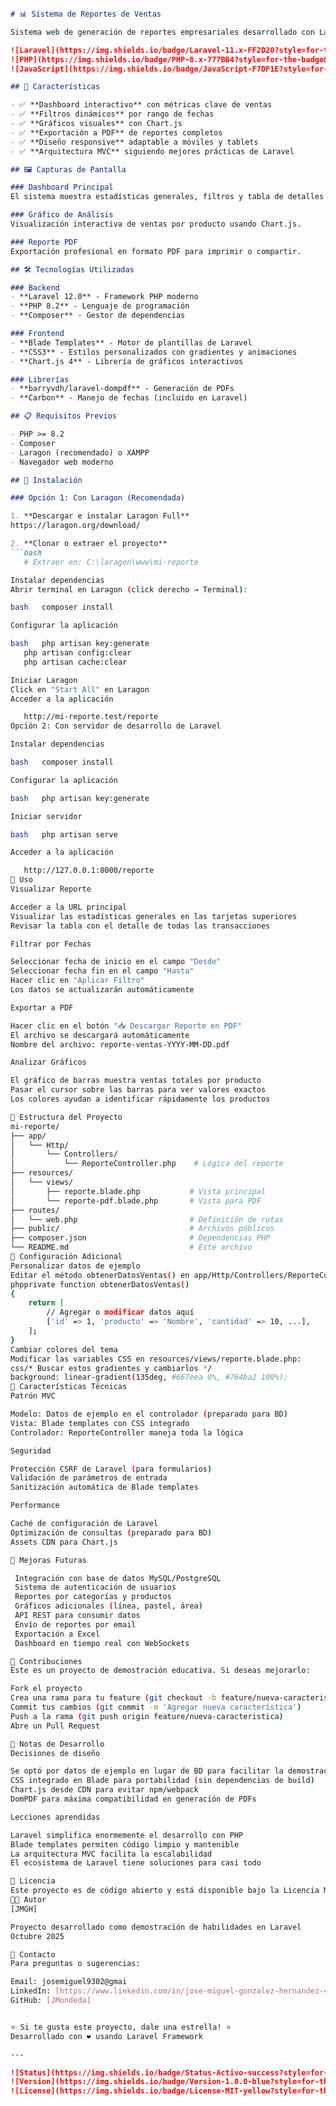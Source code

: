 ```markdown

# 📊 Sistema de Reportes de Ventas

Sistema web de generación de reportes empresariales desarrollado con Laravel. Permite visualizar, filtrar y exportar datos de ventas de manera interactiva y profesional.

![Laravel](https://img.shields.io/badge/Laravel-11.x-FF2D20?style=for-the-badge&logo=laravel&logoColor=white)
![PHP](https://img.shields.io/badge/PHP-8.x-777BB4?style=for-the-badge&logo=php&logoColor=white)
![JavaScript](https://img.shields.io/badge/JavaScript-F7DF1E?style=for-the-badge&logo=javascript&logoColor=black)

## 🎯 Características

- ✅ **Dashboard interactivo** con métricas clave de ventas
- ✅ **Filtros dinámicos** por rango de fechas
- ✅ **Gráficos visuales** con Chart.js
- ✅ **Exportación a PDF** de reportes completos
- ✅ **Diseño responsive** adaptable a móviles y tablets
- ✅ **Arquitectura MVC** siguiendo mejores prácticas de Laravel

## 🖼️ Capturas de Pantalla

### Dashboard Principal
El sistema muestra estadísticas generales, filtros y tabla de detalles de ventas.

### Gráfico de Análisis
Visualización interactiva de ventas por producto usando Chart.js.

### Reporte PDF
Exportación profesional en formato PDF para imprimir o compartir.

## 🛠️ Tecnologías Utilizadas

### Backend
- **Laravel 12.0** - Framework PHP moderno
- **PHP 8.2** - Lenguaje de programación
- **Composer** - Gestor de dependencias

### Frontend
- **Blade Templates** - Motor de plantillas de Laravel
- **CSS3** - Estilos personalizados con gradientes y animaciones
- **Chart.js 4** - Librería de gráficos interactivos

### Librerías
- **barryvdh/laravel-dompdf** - Generación de PDFs
- **Carbon** - Manejo de fechas (incluido en Laravel)

## 📋 Requisitos Previos

- PHP >= 8.2
- Composer
- Laragon (recomendado) o XAMPP
- Navegador web moderno

## 🚀 Instalación

### Opción 1: Con Laragon (Recomendada)

1. **Descargar e instalar Laragon Full**
https://laragon.org/download/

2. **Clonar o extraer el proyecto**
```bash
   # Extraer en: C:\laragon\www\mi-reporte

Instalar dependencias
Abrir terminal en Laragon (click derecho → Terminal):

bash   composer install

Configurar la aplicación

bash   php artisan key:generate
   php artisan config:clear
   php artisan cache:clear

Iniciar Laragon
Click en "Start All" en Laragon
Acceder a la aplicación

   http://mi-reporte.test/reporte
Opción 2: Con servidor de desarrollo de Laravel

Instalar dependencias

bash   composer install

Configurar la aplicación

bash   php artisan key:generate

Iniciar servidor

bash   php artisan serve

Acceder a la aplicación

   http://127.0.0.1:8000/reporte
📖 Uso
Visualizar Reporte

Acceder a la URL principal
Visualizar las estadísticas generales en las tarjetas superiores
Revisar la tabla con el detalle de todas las transacciones

Filtrar por Fechas

Seleccionar fecha de inicio en el campo "Desde"
Seleccionar fecha fin en el campo "Hasta"
Hacer clic en "Aplicar Filtro"
Los datos se actualizarán automáticamente

Exportar a PDF

Hacer clic en el botón "📥 Descargar Reporte en PDF"
El archivo se descargará automáticamente
Nombre del archivo: reporte-ventas-YYYY-MM-DD.pdf

Analizar Gráficos

El gráfico de barras muestra ventas totales por producto
Pasar el cursor sobre las barras para ver valores exactos
Los colores ayudan a identificar rápidamente los productos

📁 Estructura del Proyecto
mi-reporte/
├── app/
│   └── Http/
│       └── Controllers/
│           └── ReporteController.php    # Lógica del reporte
├── resources/
│   └── views/
│       ├── reporte.blade.php           # Vista principal
│       └── reporte-pdf.blade.php       # Vista para PDF
├── routes/
│   └── web.php                         # Definición de rutas
├── public/                             # Archivos públicos
├── composer.json                       # Dependencias PHP
└── README.md                           # Este archivo
🔧 Configuración Adicional
Personalizar datos de ejemplo
Editar el método obtenerDatosVentas() en app/Http/Controllers/ReporteController.php:
phpprivate function obtenerDatosVentas()
{
    return [
        // Agregar o modificar datos aquí
        ['id' => 1, 'producto' => 'Nombre', 'cantidad' => 10, ...],
    ];
}
Cambiar colores del tema
Modificar las variables CSS en resources/views/reporte.blade.php:
css/* Buscar estos gradientes y cambiarlos */
background: linear-gradient(135deg, #667eea 0%, #764ba2 100%);
🎨 Características Técnicas
Patrón MVC

Modelo: Datos de ejemplo en el controlador (preparado para BD)
Vista: Blade templates con CSS integrado
Controlador: ReporteController maneja toda la lógica

Seguridad

Protección CSRF de Laravel (para formularios)
Validación de parámetros de entrada
Sanitización automática de Blade templates

Performance

Caché de configuración de Laravel
Optimización de consultas (preparado para BD)
Assets CDN para Chart.js

🚧 Mejoras Futuras

 Integración con base de datos MySQL/PostgreSQL
 Sistema de autenticación de usuarios
 Reportes por categorías y productos
 Gráficos adicionales (línea, pastel, área)
 API REST para consumir datos
 Envío de reportes por email
 Exportación a Excel
 Dashboard en tiempo real con WebSockets

🤝 Contribuciones
Este es un proyecto de demostración educativa. Si deseas mejorarlo:

Fork el proyecto
Crea una rama para tu feature (git checkout -b feature/nueva-caracteristica)
Commit tus cambios (git commit -m 'Agregar nueva característica')
Push a la rama (git push origin feature/nueva-caracteristica)
Abre un Pull Request

📝 Notas de Desarrollo
Decisiones de diseño

Se optó por datos de ejemplo en lugar de BD para facilitar la demostración
CSS integrado en Blade para portabilidad (sin dependencias de build)
Chart.js desde CDN para evitar npm/webpack
DomPDF para máxima compatibilidad en generación de PDFs

Lecciones aprendidas

Laravel simplifica enormemente el desarrollo con PHP
Blade templates permiten código limpio y mantenible
La arquitectura MVC facilita la escalabilidad
El ecosistema de Laravel tiene soluciones para casi todo

📄 Licencia
Este proyecto es de código abierto y está disponible bajo la Licencia MIT.
👨‍💻 Autor
[JMGH]

Proyecto desarrollado como demostración de habilidades en Laravel
Octubre 2025

📧 Contacto
Para preguntas o sugerencias:

Email: josemiguel9302@gmai
LinkedIn: [https://www.linkedin.com/in/jose-miguel-gonzalez-hernandez-48945718a/]
GitHub: [JMondeda]


⭐ Si te gusta este proyecto, dale una estrella! ⭐
Desarrollado con ❤️ usando Laravel Framework

---
```
```markdown
![Status](https://img.shields.io/badge/Status-Activo-success?style=for-the-badge)
![Version](https://img.shields.io/badge/Version-1.0.0-blue?style=for-the-badge)
![License](https://img.shields.io/badge/License-MIT-yellow?style=for-the-badge)